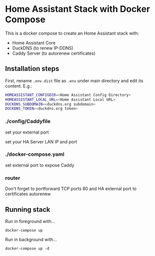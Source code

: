 # Home Assistant Stack with Docker Compose

This is a docker compose to create an Home Assistant stack with:

- Home Assistant Core
- DuckDNS (to renew IP-DDNS)
- Caddy Server (to autorenew certificates)

## Installation steps

First, rename `.env.dist` file as `.env` under main directory and edit its content. E.g.:

```bash
HOMEASSISTANT_CONFIGDIR=<Home Assistant Config Directory>
HOMEASSISTANT_LOCAL_URL=<Home Assistant Local URL>
DUCKDNS_SUBDOMAIN=<duckdns.org subdomain>
DUCKDNS_TOKEN=<duckdns.org token>
```

### ./config/Caddyfile

set your external port

set your HA Server LAN IP and port

### ./docker-compose.yaml

set external port to expose Caddy

### router

Don't forget to portforward TCP ports 80 and HA external port to certificates autorenew

## Running stack

Run in foreground with...

`docker-compose up`

Run in background with...

`docker-compose up -d`
